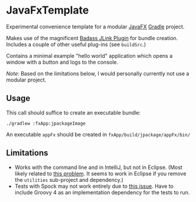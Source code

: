 # JavaFxTemplate
Experimental convenience template for a modular [JavaFX](https://openjfx.io/) [Gradle](https://gradle.org/) project.

Makes use of the magnificent [Badass JLink Plugin](https://badass-jlink-plugin.beryx.org/) for bundle creation. Includes a couple of other useful plug-ins (see `buildSrc`.)

Contains a minimal example "hello world" application which opens a window with a button and logs to the console.

_Note_: Based on the limitations below, I would personally currently not use a modular project.

## Usage

This call should suffice to create an executable bundle:

`./gradlew :fxApp:jpackageImage`

An executable `appFx` should be created in `fxApp/build/jpackage/appFx/bin/`

## Limitations

- Works with the command line and in IntelliJ, but not in Eclipse. (Most likely related to [this problem](https://github.com/eclipse/buildship/issues/658). It seems to work in Eclipse if you remove the `utilities` sub-project and dependency.)
- Tests with Spock may not work entirely due to [this issue](https://github.com/spockframework/spock/issues/1227). Have to include Groovy 4 as an implementation dependency for the tests to run.

